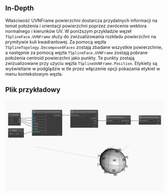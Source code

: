 ## In-Depth
Właściwość UVNFrame powierzchni dostarcza przydatnych informacji na temat położenia i orientacji powierzchni poprzez zwrócenie wektora normalnego i kierunków UV.
W poniższym przykładzie węzeł `TSplineFace.UVNFrame` służy do zwizualizowania rozkładu powierzchni na prymitywie kuli kwadrantowej. Za pomocą węzła `TSplineTopology.DecomposedFaces` zostają zbadane wszystkie powierzchnie, a następnie za pomocą węzła `TSplineFace.UVNFrame` zostają pobrane położenia centroid powierzchni jako punkty. Te punkty zostają zwizualizowane przy użyciu węzła `TSplineUVNFrame.Position`. Etykiety są wyświetlane w podglądzie w tle przez włączenie opcji pokazania etykiet w menu kontekstowym węzła.

## Plik przykładowy

![Example](./Autodesk.DesignScript.Geometry.TSpline.TSplineFace.UVNFrame_img.jpg)
